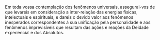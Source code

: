 ﻿Em toda vossa contemplação dos fenômenos universais, assegurai-vos de que levareis em consideração a inter-relação das energias físicas, intelectuais e espirituais, e dareis o devido valor aos fenômenos inesperados correspondentes à sua unificação pela personalidade e aos fenômenos imprevisíveis que resultam das ações e reações da Deidade experiencial e dos Absolutos.<BR><BR>